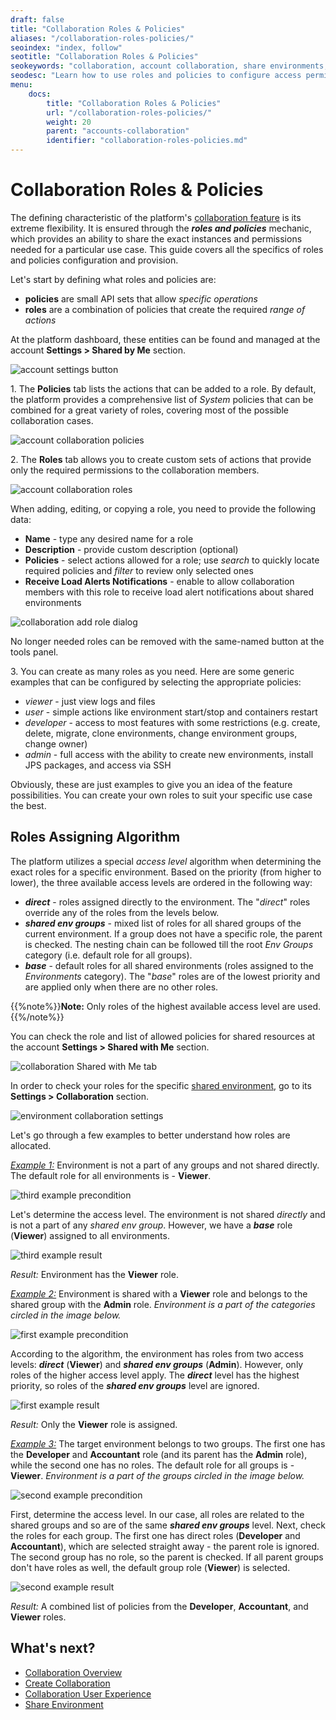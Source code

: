 ```yaml
---
draft: false
title: "Collaboration Roles & Policies"
aliases: "/collaboration-roles-policies/"
seoindex: "index, follow"
seotitle: "Collaboration Roles & Policies"
seokeywords: "collaboration, account collaboration, share environments, collaboration roles, collaboration policies, sharing rights, access permissions, roles and policies"
seodesc: "Learn how to use roles and policies to configure access permissions for collaboration members when sharing environments."
menu: 
    docs:
        title: "Collaboration Roles & Policies"
        url: "/collaboration-roles-policies/"
        weight: 20
        parent: "accounts-collaboration"
        identifier: "collaboration-roles-policies.md"
---
```


# Collaboration Roles & Policies

The defining characteristic of the platform's [collaboration feature](/account-collaboration/) is its extreme flexibility. It is ensured through the ***roles and policies*** mechanic, which provides an ability to share the exact instances and permissions needed for a particular use case. This guide covers all the specifics of roles and policies configuration and provision.

Let's start by defining what roles and policies are:

- **policies** are small API sets that allow *specific operations*
- **roles** are a combination of policies that create the required *range of actions*

At the platform dashboard, these entities can be found and managed at the account **Settings > Shared by Me** section.

![account settings button](01-account-settings-button.png)

1\. The **Policies** tab lists the actions that can be added to a role. By default, the platform provides a comprehensive list of *System* policies that can be combined for a great variety of roles, covering most of the possible collaboration cases.

![account collaboration policies](02-account-collaboration-policies.png)

2\. The **Roles** tab allows you to create custom sets of actions that provide only the required permissions to the collaboration members.

![account collaboration roles](03-account-collaboration-roles.png)

When adding, editing, or copying a role, you need to provide the following data:

- **Name** - type any desired name for a role
- **Description** - provide custom description (optional)
- **Policies** - select actions allowed for a role; use *search* to quickly locate required policies and *filter* to review only selected ones
- **Receive Load Alerts Notifications** - enable to allow collaboration members with this role to receive load alert notifications about shared environments

![collaboration add role dialog](04-collaboration-add-role-dialog.png)

No longer needed roles can be removed with the same-named button at the tools panel.

3\. You can create as many roles as you need. Here are some generic examples that can be configured by selecting the appropriate policies:

- *viewer* - just view logs and files
- *user* - simple actions like environment start/stop and containers restart
- *developer* - access to most features with some restrictions (e.g. create, delete, migrate, clone environments, change environment groups, change owner)
- *admin* - full access with the ability to create new environments, install JPS packages, and access via SSH

Obviously, these are just examples to give you an idea of the feature possibilities. You can create your own roles to suit your specific use case the best.


## Roles Assigning Algorithm

The platform utilizes a special *access level* algorithm when determining the exact roles for a specific environment. Based on the priority (from higher to lower), the three available access levels are ordered in the following way:

- ***direct*** - roles assigned directly to the environment. The "*direct*" roles override any of the roles from the levels below.
- ***shared env groups*** - mixed list of roles for all shared groups of the current environment. If a group does not have a specific role, the parent is checked. The nesting chain can be followed till the root *Env Groups* category (i.e. default role for all groups).
- ***base*** - default roles for all shared environments (roles assigned to the *Environments* category). The "*base*" roles are of the lowest priority and are applied only when there are no other roles.

{{%note%}}**Note:**  Only roles of the highest available access level are used.{{%/note%}}

You can check the role and list of allowed policies for shared resources at the account **Settings > Shared with Me** section.

![collaboration Shared with Me tab](05-collaboration-shared-with-me-tab.png)

In order to check your roles for the specific [shared environment](/share-environment/), go to its **Settings > Collaboration** section.

![environment collaboration settings](06-environment-collaboration-settings.png)

Let's go through a few examples to better understand how roles are allocated.

*<u>Example 1:</u>* Environment is not a part of any groups and not shared directly. The default role for all environments is - **Viewer**.

![third example precondition](07-third-example-precondition.png)

Let's determine the access level. The environment is not shared *directly* and is not a part of any *shared env group*. However, we have a ***base*** role (**Viewer**) assigned to all environments.

![third example result](08-third-example-result.png)

*Result:* Environment has the **Viewer** role.

*<u>Example 2:</u>* Environment is shared with a **Viewer** role and belongs to the shared group with the **Admin** role. *Environment is a part of the categories circled in the image below.*

![first example precondition](09-first-example-precondition.png)

According to the algorithm, the environment has roles from two access levels: ***direct*** (**Viewer**) and ***shared env groups*** (**Admin**). However, only roles of the higher access level apply. The ***direct*** level has the highest priority, so roles of the ***shared env groups*** level are ignored.

![first example result](10-first-example-result.png)

*Result:* Only the **Viewer** role is assigned.

*<u>Example 3:</u>* The target environment belongs to two groups. The first one has the **Developer** and **Accountant** role (and its parent has the **Admin** role), while the second one has no roles. The default role for all groups is - **Viewer**. *Environment is a part of the groups circled in the image below.*

![second example precondition](11-second-example-precondition.png)

First, determine the access level. In our case, all roles are related to the shared groups and so are of the same ***shared env groups*** level. Next, check the roles for each group. The first one has direct roles (**Developer** and **Accountant**), which are selected straight away - the parent role is ignored. The second group has no role, so the parent is checked. If all parent groups don't have roles as well, the default group role (**Viewer**) is selected.

![second example result](12-second-example-result.png)

*Result:* A combined list of policies from the **Developer**, **Accountant**, and **Viewer** roles.


## What's next?

- [Collaboration Overview](/account-collaboration/)
- [Create Collaboration](/collaboration-create/)
- [Collaboration User Experience](/collaboration-user-experience/)
- [Share Environment](/share-environment/)